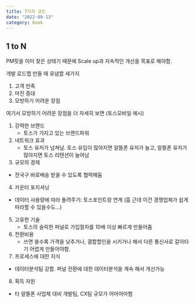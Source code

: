 ```yaml
---
title: 7가지 코드
date: "2022-09-13"
category: book
---
```


## 1 to N

PM핏을 이미 찾은 상태기 때문에 Scale up과 지속적인 개선을 목표로 해야함.

개발 로드맵 만들 때 유념할 세가지

1. 고객 만족
2. 마진 증대
3. 모방하기 어려운 장점

여기서 모방하기 어려운 장점을 더 자세히 보면 (토스모바일 예시)

1. 강력한 브랜드
   - 토스가 가지고 있는 브랜드파워
2. 네트워크 효과
   - 토스 유저가 넘쳐남. 토스 유입이 많아지면 알뜰폰 유저가 늘고, 알뜰폰 유저가 많아지면 토스 리텐션이 늘어남
3. 규모의 경제

- 전국구 바로배송 받을 수 있도록 협력해둠

4. 카운터 포지셔닝

- 데이터 사용량에 따라 돌려주기: 토스포인트랑 연계 (흠 근데 이건 경쟁업체가 쉽게 따라할 수 있을수도...)

5. 고유한 기술
   - 토스의 슬릭한 퍼널로 가입절차를 10배 이상 빠르게 만들어줌
6. 전환비용
   - 쓰면 쓸수록 가격을 낮추거나, 결합할인을 시키거나 해서 다른 통신사로 갈아타기 어렵게 만들어야함.
7. 프로세스에 대한 지식

- 데이터분석팀 강함. 퍼널 전환에 대한 데이터분석을 계속 해서 개선가능

8. 획득 자원

- 타 알뜰폰 사업체 대비 개발팀, CX팀 규모가 어마어마함
